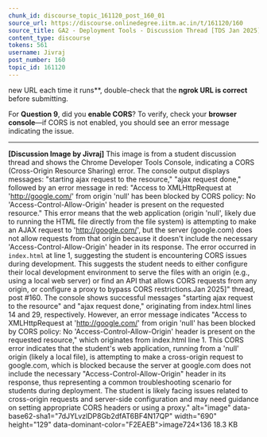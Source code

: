 ```yaml
---
chunk_id: discourse_topic_161120_post_160_01
source_url: https://discourse.onlinedegree.iitm.ac.in/t/161120/160
source_title: GA2 - Deployment Tools - Discussion Thread [TDS Jan 2025]
content_type: discourse
tokens: 561
username: Jivraj
post_number: 160
topic_id: 161120
---
```


 new URL each time it runs**, double-check that the **ngrok URL is correct** before submitting.

For **Question 9**, did you **enable CORS**? To verify, check your **browser console**—if CORS is not enabled, you should see an error message indicating the issue.

---

**[Discussion Image by Jivraj]** This image is from a student discussion thread and shows the Chrome Developer Tools Console, indicating a CORS (Cross-Origin Resource Sharing) error. The console output displays messages: "starting ajax request to the resource," "ajax request done," followed by an error message in red: "Access to XMLHttpRequest at 'http://google.com/' from origin 'null' has been blocked by CORS policy: No 'Access-Control-Allow-Origin' header is present on the requested resource." This error means that the web application (origin 'null', likely due to running the HTML file directly from the file system) is attempting to make an AJAX request to 'http://google.com/', but the server (google.com) does not allow requests from that origin because it doesn't include the necessary 'Access-Control-Allow-Origin' header in its response. The error occurred in `index.html` at line 1, suggesting the student is encountering CORS issues during development. This suggests the student needs to either configure their local development environment to serve the files with an origin (e.g., using a local web server) or find an API that allows CORS requests from any origin, or configure a proxy to bypass CORS restrictions.Jan 2025]" thread, post #160. The console shows successful messages "starting ajax request to the resource" and "ajax request done," originating from index.html lines 14 and 29, respectively. However, an error message indicates "Access to XMLHttpRequest at 'http://google.com/' from origin 'null' has been blocked by CORS policy: No 'Access-Control-Allow-Origin' header is present on the requested resource," which originates from index.html line 1. This CORS error indicates that the student's web application, running from a 'null' origin (likely a local file), is attempting to make a cross-origin request to google.com, which is blocked because the server at google.com does not include the necessary "Access-Control-Allow-Origin" header in its response, thus representing a common troubleshooting scenario for students during deployment. The student is likely facing issues related to cross-origin requests and server-side configuration and may need guidance on setting appropriate CORS headers or using a proxy." alt="image" data-base62-sha1="7dJYLvzlDP8Gb2dfAT6BF4N17QP" width="690" height="129" data-dominant-color="F2EAEB">image724×136 18.3 KB
